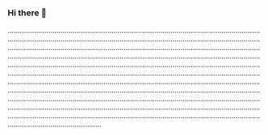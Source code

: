 ### Hi there 👋

..................................................................................................................................................................................................................................................................................................................................................................................................................................................................................................................................................................................................................................................................................................................................................................................................................................................................................................................................................................................................................................................................................................................................................................................................................................................................................................................................................................................................................................................................
